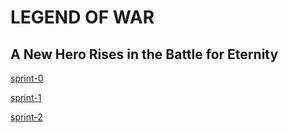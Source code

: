 
# LEGEND OF WAR

## A New Hero Rises in the Battle for Eternity

[sprint-0](doc/sprint-0/README.md)

[sprint-1](doc/sprint-1/README.md)

[sprint-2](doc/sprint-2/README.md)